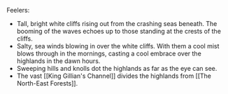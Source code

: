 Feelers:
-  Tall, bright white cliffs rising out from the crashing seas beneath. The booming of the waves echoes up to those standing at the crests of the cliffs.
-  Salty, sea winds blowing in over the white cliffs. With them a cool mist blows through in the mornings, casting a cool embrace over the highlands in the dawn hours. 
-  Sweeping hills and knolls dot the highlands as far as the eye can see. 
-  The vast [[King Gillian's Channel]] divides the highlands from [[The North-East Forests]].